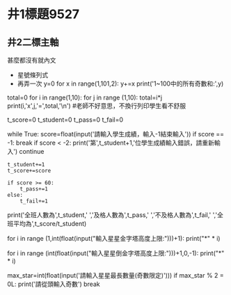 # 井1標題9527
## 井2二標主軸

甚麼都沒有就內文

* 星號條列式
* 再弄一次
y=0
for x in range(1,101,2):
    y+=x
print('1~100中的所有奇數和:',y)


total=0
for i in range(1,10):
    for j in range (1,10):
        total=i*j
        print(i,'x',j,'=',total,'\n')
#老師不好意思，不換行列印學生看不舒服


t_score=0
t_student=0
t_pass=0
t_fail=0

while True:
    score=float(input('請輸入學生成績，輸入-1結束輸入'))
    if score == -1:
        break
    if score < -2:
        print('第',t_student+1,'位學生成績輸入錯誤，請重新輸入')
        continue
    
    t_student+=1
    t_score+=score
    
    if score >= 60:
        t_pass+=1
    else:
        t_fail+=1

print('全班人數為',t_student,'  ','及格人數為',t_pass,'  ','不及格人數為',t_fail,'  ','全班平均為',t_score/t_student)



for i in range (1,int(float(input("輸入星星金字塔高度上限:")))+1):
    print("*" * i)



for i in range (int(float(input("輸入星星倒金字塔高度上限:")))+1,0,-1):
    print("*" * i)



max_star=int(float(input('請輸入星星最長數量(奇數限定)')))
if max_star % 2 = 0L:
    print('請從頭輸入奇數')
    break
